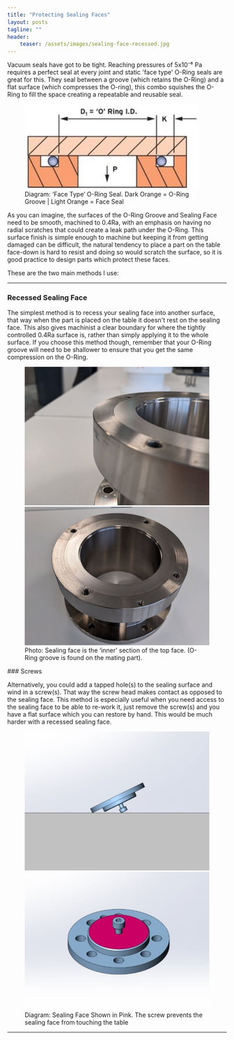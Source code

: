 ```yaml
---
title: "Protecting Sealing Faces"
layout: posts
tagline: ""
header:
    teaser: /assets/images/sealing-face-recessed.jpg
---
```


Vacuum seals have got to be tight. Reaching pressures of 5x10⁻⁶ Pa requires a perfect seal at every joint and static 'face type' O-Ring seals are great for this. They seal between a groove (which retains the O-Ring) and a flat surface (which compresses the O-ring), this combo squishes the O-Ring to fill the space creating a repeatable and reusable seal.


<figure>
	<style="text-align: center;">
	<a href="/assets/images/sealing-face-o-ring.jpg"><img src="/assets/images/sealing-face-o-ring.jpg"></a>
	<figcaption>Diagram: ‘Face Type’ O-Ring Seal. Dark Orange = O-Ring Groove | Light Orange = Face Seal</figcaption>
	</style>
</figure>


As you can imagine, the surfaces of the O-Ring Groove and Sealing Face need to be smooth, machined to 0.4Ra, with an emphasis on having no radial scratches that could create a leak path under the O-Ring. This surface finish is simple enough to machine but keeping it from getting damaged can be difficult, the natural tendency to place a part on the table face-down is hard to resist and doing so would scratch the surface, so it is good practice to design parts which protect these faces.


These are the two main methods I use:

***

### Recessed Sealing Face
The simplest method is to recess your sealing face into another surface, that way when the part is placed on the table it doesn't rest on the sealing face. This also gives machinist a clear boundary for where the tightly controlled 0.4Ra surface is, rather than simply applying it to the whole surface. If you choose this method though, remember that your O-Ring groove will need to be shallower to ensure that you get the same compression on the O-Ring.

<figure class="half">
    <a href="/assets/images/sealing-face-recessed.jpg"><img src="/assets/images/sealing-face-recessed.jpg"></a>
    <a href="/assets/images/sealing-face-recessed2.jpg"><img src="/assets/images/sealing-face-recessed2.jpg"></a>
    <figcaption>Photo: Sealing face is the ‘inner’ section of the top face.  
(O-Ring groove is found on the mating part).</figcaption>
</figure>
### Screws

Alternatively, you could add a tapped hole(s) to the sealing surface and wind in a screw(s). That way the screw head makes contact as opposed to the sealing face. This method is especially useful when you need access to the sealing face to be able to re-work it, just remove the screw(s) and you have a flat surface which you can restore by hand. This would be much harder with a recessed sealing face.

<figure class="half">
    <a href="/assets/images/sealing-face-screw-on-table.jpg"><img src="/assets/images/sealing-face-screw-on-table.jpg"></a>
    <a href="/assets/images/sealing-face-screw-underside.jpg"><img src="/assets/images/sealing-face-screw-underside.jpg"></a>
    <figcaption>Diagram: Sealing Face Shown in Pink. The screw prevents the sealing face from touching the table</figcaption>
</figure>

***